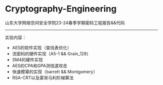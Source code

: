 # Cryptography-Engineering
山东大学网络空间安全学院23-24春季学期密码工程报告&amp;&amp;代码

------

实验内容：

- AES的软件实现（查找表优化）
- 流密码的硬件实现（A5-1 && Grain_128）
- SM4的硬件实现
- AES的CPA和GPA测信道攻击
- 快速模幂的实现（barrett && Montgomery）
- RSA-CRT以及蒙哥马利阶梯算法



